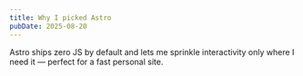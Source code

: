 ```yaml
---
title: Why I picked Astro
pubDate: 2025-08-20
---
```

Astro ships zero JS by default and lets me sprinkle interactivity only where I need it — perfect for a fast personal site.
